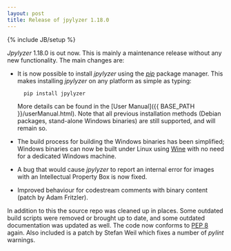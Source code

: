 ```yaml
---
layout: post
title: Release of jpylyzer 1.18.0
---
```

{% include JB/setup %}

*Jpylyzer* 1.18.0 is out now. This is mainly a maintenance release without any new functionality. The main changes are:

* It is now possible to install *jpylyzer* using the [*pip*](https://en.wikipedia.org/wiki/Pip_(package_manager)) package manager. This makes installing *jpylyzer* on any platform as simple as typing:

        pip install jpylyzer

    More details can be found in the [User Manual]({{ BASE_PATH }}/userManual.html). Note that all previous installation methods (Debian packages, stand-alone Windows binaries) are still supported, and will remain so.

* The build process for building the Windows binaries has been simplified; Windows binaries can now be built under Linux using [Wine](https://www.winehq.org/) with no need for a dedicated Windows machine.

* A bug that would cause *jpylyzer* to report an internal error for images with an Intellectual Property Box is now fixed.

* Improved behaviour for codestream comments with binary content (patch by Adam Fritzler).

In addition to this the source repo was cleaned up in places. Some outdated build scripts were removed or brought up to date, and some outdated documentation was updated as well. The code now conforms to [PEP 8](https://www.python.org/dev/peps/pep-0008/) again. Also included is a patch by Stefan Weil which fixes a number of *pylint* warnings.
